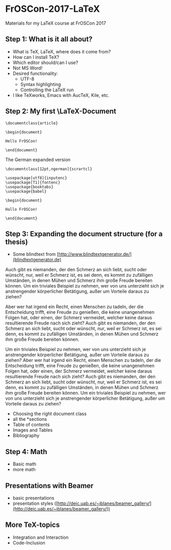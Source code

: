 # FrOSCon-2017-LaTeX

Materials for my LaTeX course at FrOSCon 2017 


## Step 1: What is it all about?
* What is TeX, LaTeX, where does it come from?
* How can I install TeX?
* Which editor should/can I use?
 * Not MS Word!
 * Desired functionality:
	  * UTF-8
	  * Syntax highlighting
	  * Controlling the LaTeX run
  * I like TeXworks, Emacs with AucTeX, Kile, etc.

## Step 2: My first \LaTeX-Document

    \documentclass{article}

    \begin{document}
    
    Hello FrOSCon!
    
    \end{document}


The German expanded version

    \documentclass[12pt,ngerman]{scrartcl}
    
    \usepackage[utf8]{inputenc}
    \usepackage[T1]{fontenc}
    \usepackage{booktabs}
    \usepackage{babel}
    
    \begin{document}
    
    Hallo FrOSCon!
    
    \end{document}

## Step 3: Expanding the document structure (for a thesis)

* Some blindtext from [http://www.blindtextgenerator.de/](blindtextgenerator.de)

Auch gibt es niemanden, der den Schmerz an sich liebt, sucht oder wünscht, nur, weil er Schmerz ist, es sei denn, es kommt zu zufälligen Umständen, in denen Mühen und Schmerz ihm große Freude bereiten können. Um ein triviales Beispiel zu nehmen, wer von uns unterzieht sich je anstrengender körperlicher Betätigung, außer um Vorteile daraus zu ziehen?

Aber wer hat irgend ein Recht, einen Menschen zu tadeln, der die Entscheidung trifft, eine Freude zu genießen, die keine unangenehmen Folgen hat, oder einen, der Schmerz vermeidet, welcher keine daraus resultierende Freude nach sich zieht? Auch gibt es niemanden, der den Schmerz an sich liebt, sucht oder wünscht, nur, weil er Schmerz ist, es sei denn, es kommt zu zufälligen Umständen, in denen Mühen und Schmerz ihm große Freude bereiten können.

Um ein triviales Beispiel zu nehmen, wer von uns unterzieht sich je anstrengender körperlicher Betätigung, außer um Vorteile daraus zu ziehen? Aber wer hat irgend ein Recht, einen Menschen zu tadeln, der die Entscheidung trifft, eine Freude zu genießen, die keine unangenehmen Folgen hat, oder einen, der Schmerz vermeidet, welcher keine daraus resultierende Freude nach sich zieht? Auch gibt es niemanden, der den Schmerz an sich liebt, sucht oder wünscht, nur, weil er Schmerz ist, es sei denn, es kommt zu zufälligen Umständen, in denen Mühen und Schmerz ihm große Freude bereiten können. Um ein triviales Beispiel zu nehmen, wer von uns unterzieht sich je anstrengender körperlicher Betätigung, außer um Vorteile daraus zu ziehen?


* Choosing the right document class
* all the *sections
* Table of contents
* Images and Tables
* Bibliography

## Step 4: Math

* Basic math
* more math

## Presentations with Beamer

* basic presentations
* presentation styles ([http://deic.uab.es/~iblanes/beamer_gallery/](http://deic.uab.es/~iblanes/beamer_gallery/))



## More TeX-topics

* Integration and Interaction
* Code-Inclusion